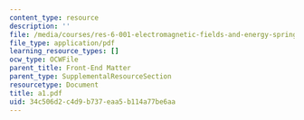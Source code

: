 ```yaml
---
content_type: resource
description: ''
file: /media/courses/res-6-001-electromagnetic-fields-and-energy-spring-2008/34c506d2c4d9b737eaa5b114a77be6aa_a1.pdf
file_type: application/pdf
learning_resource_types: []
ocw_type: OCWFile
parent_title: Front-End Matter
parent_type: SupplementalResourceSection
resourcetype: Document
title: a1.pdf
uid: 34c506d2-c4d9-b737-eaa5-b114a77be6aa
---
```

